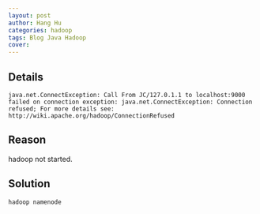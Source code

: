```yaml
---
layout: post
author: Hang Hu
categories: hadoop
tags: Blog Java Hadoop 
cover: 
---
```

## Details

```
java.net.ConnectException: Call From JC/127.0.1.1 to localhost:9000 failed on connection exception: java.net.ConnectException: Connection refused; For more details see: http://wiki.apache.org/hadoop/ConnectionRefused
```


## Reason


hadoop not started.


## Solution


```
hadoop namenode
```
